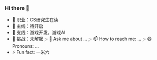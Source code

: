 ### Hi there 👋

- 🔭 职业：CS研究生在读
- 🌱 主线：待开启
- 👯 支线：游戏开发，游戏AI
- 🤔 挑战：未解密
;- 💬 Ask me about ...
;- 📫 How to reach me: ...
;- 😄 Pronouns: ...
- ⚡ Fun fact: 一米六

